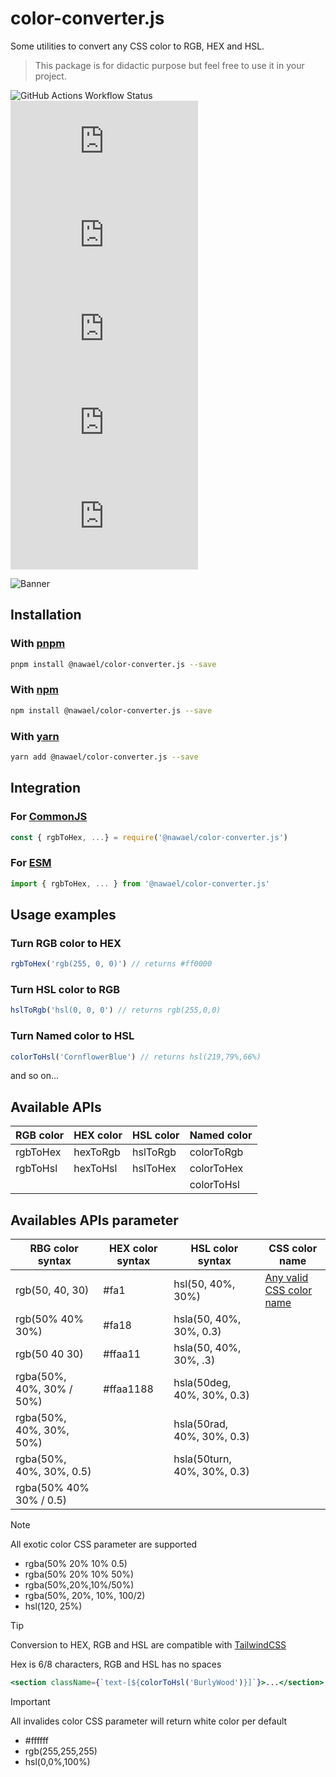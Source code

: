 # color-converter.js

Some utilities to convert any CSS color to RGB, HEX and HSL.

> This package is for didactic purpose but feel free to use it in your project.

![GitHub Actions Workflow Status](https://img.shields.io/github/actions/workflow/status/nwl-x/colorConverter.js/release.yml)
![GitHub top language](https://img.shields.io/github/languages/top/nwl-x/colorConverter.js?logo=typescript)
![GitHub License](https://img.shields.io/github/license/nwl-x/colorConverter.js)
![NPM Downloads](https://img.shields.io/npm/dw/%40nawael%2Fcolor-converter.js?logo=npm)
![NPM Version](https://img.shields.io/npm/v/%40nawael%2Fcolor-converter.js)
![npm bundle size](https://img.shields.io/bundlephobia/min/%40nawael%2Fcolor-converter.js)

![Banner](https://raw.githubusercontent.com/nwl-x/colorConverter.js/main/banner.webp)

## Installation

### With [pnpm](https://pnpm.io/fr/)

```bash
pnpm install @nawael/color-converter.js --save
```

### With [npm](https://www.npmjs.com/)

```bash
npm install @nawael/color-converter.js --save
```

### With [yarn](https://yarnpkg.com/)

```bash
yarn add @nawael/color-converter.js --save
```

## Integration

### For [CommonJS](https://nodejs.org/docs/latest/api/modules.html#modules-commonjs-modules)

```js
const { rgbToHex, ...} = require('@nawael/color-converter.js')
```

### For [ESM](https://nodejs.org/api/esm.html#esm_ecmascript_modules)

```js
import { rgbToHex, ... } from '@nawael/color-converter.js'
```

## Usage examples

### Turn RGB color to HEX

```js
rgbToHex('rgb(255, 0, 0)') // returns #ff0000
```

### Turn HSL color to RGB

```js
hslToRgb('hsl(0, 0, 0') // returns rgb(255,0,0)
```

### Turn Named color to HSL

```js
colorToHsl('CornflowerBlue') // returns hsl(219,79%,66%)
```

and so on...

## Available APIs

| RGB color | HEX color | HSL color | Named color |
| --------- | --------- | --------- | ----------- |
| rgbToHex  | hexToRgb  | hslToRgb  | colorToRgb  |
| rgbToHsl  | hexToHsl  | hslToHex  | colorToHex  |
|           |           |           | colorToHsl  |

## Availables APIs parameter

| RBG color syntax          | HEX color syntax | HSL color syntax            | CSS color name                              |
| ------------------------- | ---------------- | --------------------------- | ------------------------------------------- |
| rgb(50, 40, 30)           | #fa1             | hsl(50, 40%, 30%)           | [Any valid CSS color name](NAMED_COLORS.md) |
| rgb(50% 40% 30%)          | #fa18            | hsla(50, 40%, 30%, 0.3)     |                                             |
| rgb(50 40 30)             | #ffaa11          | hsla(50, 40%, 30%, .3)      |                                             |
| rgba(50%, 40%, 30% / 50%) | #ffaa1188        | hsla(50deg, 40%, 30%, 0.3)  |                                             |
| rgba(50%, 40%, 30%, 50%)  |                  | hsla(50rad, 40%, 30%, 0.3)  |                                             |
| rgba(50%, 40%, 30%, 0.5)  |                  | hsla(50turn, 40%, 30%, 0.3) |                                             |
| rgba(50% 40% 30% / 0.5)   |                  |                             |                                             |

> [!NOTE]
> All exotic color CSS parameter are supported
>
> - rgba(50% 20% 10% 0.5)
> - rgba(50% 20% 10% 50%)
> - rgba(50%,20%,10%/50%)
> - rgba(50%, 20%, 10%, 100/2)
> - hsl(120, 25%)

> [!TIP]
> Conversion to HEX, RGB and HSL are compatible with [TailwindCSS](https://tailwindcss.com/docs/text-color#arbitrary-values)
>
> Hex is 6/8 characters, RGB and HSL has no spaces
>
> ```jsx
> <section className={`text-[${colorToHsl('BurlyWood')}]`}>...</section>
> ```

> [!IMPORTANT]
> All invalides color CSS parameter will return white color per default
>
> - #ffffff
> - rgb(255,255,255)
> - hsl(0,0%,100%)

